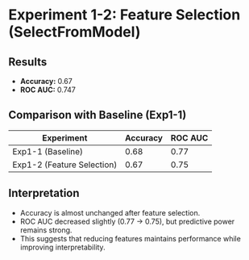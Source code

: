 # Experiment 1-2: Feature Selection (SelectFromModel)

## Results
- **Accuracy:** 0.67  
- **ROC AUC:** 0.747  

## Comparison with Baseline (Exp1-1)
| Experiment | Accuracy | ROC AUC |
|------------|----------|---------|
| Exp1-1 (Baseline) | 0.68 | 0.77 |
| Exp1-2 (Feature Selection) | 0.67 | 0.75 |

## Interpretation
- Accuracy is almost unchanged after feature selection.  
- ROC AUC decreased slightly (0.77 → 0.75), but predictive power remains strong.  
- This suggests that reducing features maintains performance while improving interpretability.
